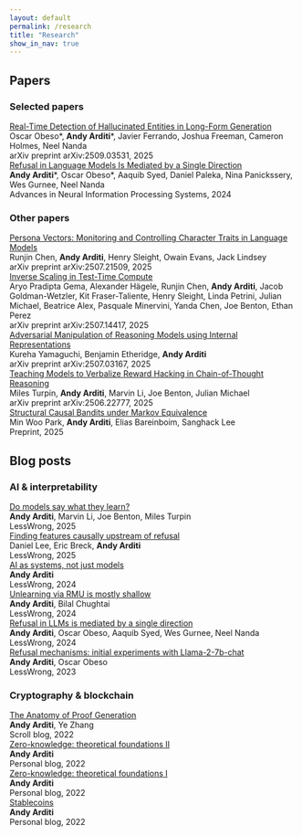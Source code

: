 ```yaml
---
layout: default
permalink: /research
title: "Research"
show_in_nav: true
---
```


## Papers

### Selected papers

<div class="paper-entry">
    <div class="paper-title">
        <a href="https://arxiv.org/abs/2509.03531">Real-Time Detection of Hallucinated Entities in Long-Form Generation</a>
    </div>
    <div class="paper-authors">Oscar Obeso*, <strong>Andy Arditi</strong>*, Javier Ferrando, Joshua Freeman, Cameron Holmes, Neel Nanda</div>
    <div class="paper-venue">arXiv preprint arXiv:2509.03531, 2025</div>
</div>

<div class="paper-entry last-in-section">
    <div class="paper-title">
        <a href="https://arxiv.org/abs/2406.11717">Refusal in Language Models Is Mediated by a Single Direction</a>
    </div>
    <div class="paper-authors"><strong>Andy Arditi</strong>*, Oscar Obeso*, Aaquib Syed, Daniel Paleka, Nina Panickssery, Wes Gurnee, Neel Nanda</div>
    <div class="paper-venue">Advances in Neural Information Processing Systems, 2024</div>
</div>

### Other papers

<div class="paper-entry">
    <div class="paper-title">
        <a href="https://arxiv.org/abs/2507.21509">Persona Vectors: Monitoring and Controlling Character Traits in Language Models</a>
    </div>
    <div class="paper-authors">Runjin Chen, <strong>Andy Arditi</strong>, Henry Sleight, Owain Evans, Jack Lindsey</div>
    <div class="paper-venue">arXiv preprint arXiv:2507.21509, 2025</div>
</div>

<div class="paper-entry">
    <div class="paper-title">
        <a href="https://arxiv.org/abs/2507.14417">Inverse Scaling in Test-Time Compute</a>
    </div>
    <div class="paper-authors">Aryo Pradipta Gema, Alexander Hägele, Runjin Chen, <strong>Andy Arditi</strong>, Jacob Goldman-Wetzler, Kit Fraser-Taliente, Henry Sleight, Linda Petrini, Julian Michael, Beatrice Alex, Pasquale Minervini, Yanda Chen, Joe Benton, Ethan Perez</div>
    <div class="paper-venue">arXiv preprint arXiv:2507.14417, 2025</div>
</div>

<div class="paper-entry">
    <div class="paper-title">
        <a href="https://arxiv.org/abs/2507.03167">Adversarial Manipulation of Reasoning Models using Internal Representations</a>
    </div>
    <div class="paper-authors">Kureha Yamaguchi, Benjamin Etheridge, <strong>Andy Arditi</strong></div>
    <div class="paper-venue">arXiv preprint arXiv:2507.03167, 2025</div>
</div>

<div class="paper-entry">
    <div class="paper-title">
        <a href="https://arxiv.org/abs/2506.22777">Teaching Models to Verbalize Reward Hacking in Chain-of-Thought Reasoning</a>
    </div>
    <div class="paper-authors">Miles Turpin, <strong>Andy Arditi</strong>, Marvin Li, Joe Benton, Julian Michael</div>
    <div class="paper-venue">arXiv preprint arXiv:2506.22777, 2025</div>
</div>

<div class="paper-entry last-in-section">
    <div class="paper-title">
        <a href="https://causalai.net/r122.pdf">Structural Causal Bandits under Markov Equivalence</a>
    </div>
    <div class="paper-authors">Min Woo Park, <strong>Andy Arditi</strong>, Elias Bareinboim, Sanghack Lee</div>
    <div class="paper-venue">Preprint, 2025</div>
</div>

## Blog posts

### AI & interpretability

<div class="paper-entry">
    <div class="paper-title">
        <a href="https://www.lesswrong.com/posts/abtegBoDfnCzewndm/do-models-say-what-they-learn">Do models say what they learn?</a>
    </div>
    <div class="paper-authors"><strong>Andy Arditi</strong>,  Marvin Li, Joe Benton, Miles Turpin</div>
    <div class="paper-venue">LessWrong, 2025</div>
</div>

<div class="paper-entry">
    <div class="paper-title">
        <a href="https://www.lesswrong.com/posts/Zwg4q8XTaLXRQofEt/finding-features-causally-upstream-of-refusal">Finding features causally upstream of refusal</a>
    </div>
    <div class="paper-authors">Daniel Lee, Eric Breck, <strong>Andy Arditi</strong></div>
    <div class="paper-venue">LessWrong, 2025</div>
</div>

<div class="paper-entry">
    <div class="paper-title">
        <a href="https://www.lesswrong.com/posts/2po6bp2gCHzxaccNz/ai-as-systems-not-just-models">AI as systems, not just models</a>
    </div>
    <div class="paper-authors"><strong>Andy Arditi</strong></div>
    <div class="paper-venue">LessWrong, 2024</div>
</div>

<div class="paper-entry">
    <div class="paper-title">
        <a href="https://www.lesswrong.com/posts/6QYpXEscd8GuE7BgW/unlearning-via-rmu-is-mostly-shallow">Unlearning via RMU is mostly shallow</a>
    </div>
    <div class="paper-authors"><strong>Andy Arditi</strong>, Bilal Chughtai</div>
    <div class="paper-venue">LessWrong, 2024</div>
</div>

<div class="paper-entry">
    <div class="paper-title">
        <a href="https://www.lesswrong.com/posts/jGuXSZgv6qfdhMCuJ/refusal-in-llms-is-mediated-by-a-single-direction">Refusal in LLMs is mediated by a single direction</a>
    </div>
    <div class="paper-authors"><strong>Andy Arditi</strong>, Oscar Obeso, Aaquib Syed, Wes Gurnee, Neel Nanda</div>
    <div class="paper-venue">LessWrong, 2024</div>
</div>

<div class="paper-entry">
    <div class="paper-title">
        <a href="https://www.lesswrong.com/posts/pYcEhoAoPfHhgJ8YC/refusal-mechanisms-initial-experiments-with-llama-2-7b-chat">Refusal mechanisms: initial experiments with Llama-2-7b-chat</a>
    </div>
    <div class="paper-authors"><strong>Andy Arditi</strong>, Oscar Obeso</div>
    <div class="paper-venue">LessWrong, 2023</div>
</div>

### Cryptography & blockchain

<div class="paper-entry">
    <div class="paper-title">
        <a href="https://scroll.io/blog/proof-generation">The Anatomy of Proof Generation</a>
    </div>
    <div class="paper-authors"><strong>Andy Arditi</strong>, Ye Zhang</div>
    <div class="paper-venue">Scroll blog, 2022</div>
</div>

<div class="paper-entry">
    <div class="paper-title">
        <a href="/posts/zk2">Zero-knowledge: theoretical foundations II</a>
    </div>
    <div class="paper-authors"><strong>Andy Arditi</strong></div>
    <div class="paper-venue">Personal blog, 2022</div>
</div>

<div class="paper-entry">
    <div class="paper-title">
        <a href="/posts/zk1">Zero-knowledge: theoretical foundations I</a>
    </div>
    <div class="paper-authors"><strong>Andy Arditi</strong></div>
    <div class="paper-venue">Personal blog, 2022</div>
</div>

<div class="paper-entry">
    <div class="paper-title">
        <a href="/posts/stablecoins">Stablecoins</a>
    </div>
    <div class="paper-authors"><strong>Andy Arditi</strong></div>
    <div class="paper-venue">Personal blog, 2022</div>
</div>
